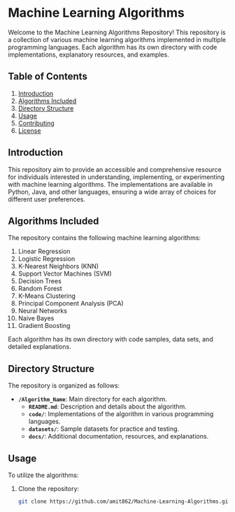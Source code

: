  # Machine Learning Algorithms

Welcome to the Machine Learning Algorithms Repository! This repository is a collection of various machine learning algorithms implemented in multiple programming languages. Each algorithm has its own directory with code implementations, explanatory resources, and examples.

## Table of Contents

1. [Introduction](#introduction)
2. [Algorithms Included](#algorithms-included)
3. [Directory Structure](#directory-structure)
4. [Usage](#usage)
5. [Contributing](#contributing)
6. [License](#license)

## Introduction

This repository aim to provide an accessible and comprehensive resource for individuals interested in understanding, implementing, or experimenting with machine learning algorithms. The implementations are available in Python, Java, and other languages, ensuring a wide array of choices for different user preferences.

## Algorithms Included

The repository contains the following machine learning algorithms:

1. Linear Regression
2. Logistic Regression
3. K-Nearest Neighbors (KNN)
4. Support Vector Machines (SVM)
5. Decision Trees
6. Random Forest
7. K-Means Clustering
8. Principal Component Analysis (PCA)
9. Neural Networks
10. Naive Bayes
11. Gradient Boosting

Each algorithm has its own directory with code samples, data sets, and detailed explanations.

## Directory Structure

The repository is organized as follows:

- **`/Algorithm_Name`**: Main directory for each algorithm.
  - **`README.md`**: Description and details about the algorithm.
  - **`code/`**: Implementations of the algorithm in various programming languages.
  - **`datasets/`**: Sample datasets for practice and testing.
  - **`docs/`**: Additional documentation, resources, and explanations.

## Usage

To utilize the algorithms:

1. Clone the repository:
   ```bash
   git clone https://github.com/amit862/Machine-Learning-Algorithms.git

